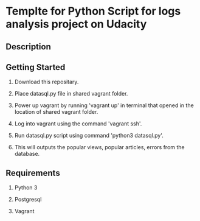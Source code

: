 # Templte for Python Script for logs analysis project on Udacity

## Description

## Getting Started

1. Download this repositary.

2. Place datasql.py file in shared vagrant folder.

3. Power up vagrant by running 'vagrant up' in terminal that opened in the location of shared vagrant folder.

4. Log into vagrant using the command 'vagrant ssh'.

5. Run datasql.py script using command 'python3 datasql.py'.

6. This will outputs the popular views, popular articles, errors from the database.

## Requirements

1. Python 3

2. Postgresql

3. Vagrant